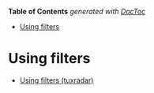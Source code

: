 <!-- START doctoc generated TOC please keep comment here to allow auto update -->
<!-- DON'T EDIT THIS SECTION, INSTEAD RE-RUN doctoc TO UPDATE -->
**Table of Contents**  *generated with [DocToc](https://github.com/thlorenz/doctoc)*

- [Using filters](#using-filters)

<!-- END doctoc generated TOC please keep comment here to allow auto update -->

# Using filters
* [Using filters (tuxradar)](http://tuxradar.com/answers/314)
